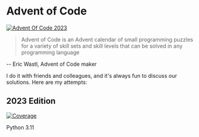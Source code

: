 # Advent of Code
[![Advent Of Code 2023 ](https://github.com/theophanevie/advent-of-code/actions/workflows/aoc2023.yaml/badge.svg?branch=master)](https://github.com/theophanevie/advent-of-code/actions/workflows/aoc2023.yaml)


> Advent of Code is an Advent calendar of small programming puzzles for a variety of skill sets and skill levels that can be solved in any programming language

-- Eric Wastl, Advent of Code maker

I do it with friends and colleagues, and it's always fun to discuss our solutions. Here are my attempts:

## 2023 Edition

[![Coverage](https://theophanevie.github.io/advent-of-code/coverage.svg?raw=true)](https://github.com/theophanevie/aoc/actions/workflows/aoc2023.yaml)

Python 3.11

